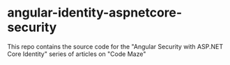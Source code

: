 # angular-identity-aspnetcore-security
This repo contains the source code for the "Angular Security with ASP.NET Core Identity" series of articles on "Code Maze"
